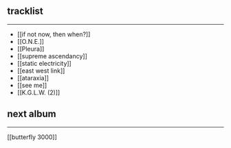## tracklist
___
- [[if not now, then when?]]
- [[O.N.E.]]
- [[Pleura]]
- [[supreme ascendancy]]
- [[static electricity]]
- [[east west link]]
- [[ataraxia]]
- [[see me]]
- [[K.G.L.W. (2)]]

## next album
___
[[butterfly 3000]]